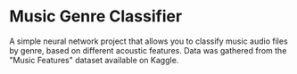 # Music Genre Classifier
A simple neural network project that allows you to classify music audio files by genre, based on different acoustic features. Data was gathered from the "Music Features" dataset available on Kaggle.
